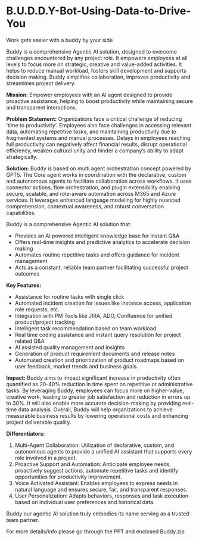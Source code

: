 # B.U.D.D.Y-Bot-Using-Data-to-Drive-You
Work gets easier with a buddy by your side

Buddy is a comprehensive Agentic AI solution, designed to overcome challenges encountered by any project role. It empowers employees at all levels to focus more on strategic, creative and value-added activities. It helps to reduce manual workload, fosters skill development and supports decision making. Buddy simplifies collaboration, improves productivity and streamlines project delivery.

**Mission:**
Empower employees with an AI agent designed to provide proactive assistance, helping to boost productivity while maintaining secure and transparent interactions.

**Problem Statement:**
Organizations face a critical challenge of reducing ‘time to productivity’. Employees also face challenges in accessing relevant data, automating repetitive tasks, and maintaining productivity due to fragmented systems and manual processes. Delays in employees reaching full productivity can negatively affect financial results, disrupt operational efficiency, weaken cultural unity and hinder a company’s ability to adapt strategically. 

**Solution:**
Buddy is based on multi agent orchestration concept powered by GPT5. The Core agent works in coordination with the declarative, custom and autonomous agents to facilitate collaboration across workflows. It uses connector actions, flow orchestration, and plugin extensibility enabling secure, scalable, and role-aware automation across M365 and Azure services. It leverages enhanced language modeling for highly nuanced comprehension, contextual awareness, and robust conversation capabilities.

Buddy is a comprehensive Agentic AI solution that:
- Provides an AI powered intelligent knowledge base for instant Q&A 
- Offers real-time insights and predictive analytics to accelerate decision making
- Automates routine repetitive tasks and offers guidance for incident management
- Acts as a constant, reliable team partner facilitating successful project outcomes 
 
**Key Features:**
- Assistance for routine tasks with single click
- Automated incident creation for issues like instance access, application role requests, etc.
- Integration with PM Tools like JIRA, ADO, Confluence for unified product/project tracking
- Intelligent task recommendation based on team workload
- Real time coding assistance and instant query resolution for project related Q&A
- AI assisted quality management and insights
- Generation of product requirement documents and release notes
- Automated creation and prioritization of product roadmaps based on user feedback, market trends and business goals.

**Impact:**
Buddy aims to impact significant increase in productivity often quantified as 20-40% reduction in time spent on repetitive or administrative tasks. By leveraging Buddy, employees can focus more on higher-value, creative work, leading to greater job satisfaction and reduction in errors up to 30%. It will also enable more accurate decision-making by providing real-time data analysis. Overall, Buddy will help organizations to achieve measurable business results by lowering operational costs and enhancing project deliverable quality.

**Differentiators:**
  1. Multi-Agent Collaboration: Utilization of declarative, custom, and autonomous agents to provide a unified AI assistant that supports every role involved in a project.
  2. Proactive Support and Automation: Anticipate employee needs, proactively suggest actions, automate repetitive tasks and identify opportunities for productivity improvement.
  3. Voice Activated Assistant: Enables employees to express needs in natural language and ensures secure, fair, and transparent responses.
  4. User Personalization: Adapts behaviors, responses and task execution based on individual user preferences and historical data.

Buddy our agentic AI solution truly embodies its name serving as a trusted team partner.

For more details/info please go through the PPT and enclosed Buddy.zip
